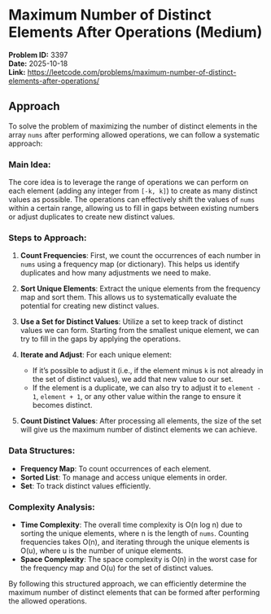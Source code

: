 # Maximum Number of Distinct Elements After Operations (Medium)

**Problem ID:** 3397  
**Date:** 2025-10-18  
**Link:** https://leetcode.com/problems/maximum-number-of-distinct-elements-after-operations/

## Approach

To solve the problem of maximizing the number of distinct elements in the array `nums` after performing allowed operations, we can follow a systematic approach:

### Main Idea:
The core idea is to leverage the range of operations we can perform on each element (adding any integer from `[-k, k]`) to create as many distinct values as possible. The operations can effectively shift the values of `nums` within a certain range, allowing us to fill in gaps between existing numbers or adjust duplicates to create new distinct values.

### Steps to Approach:
1. **Count Frequencies**: First, we count the occurrences of each number in `nums` using a frequency map (or dictionary). This helps us identify duplicates and how many adjustments we need to make.

2. **Sort Unique Elements**: Extract the unique elements from the frequency map and sort them. This allows us to systematically evaluate the potential for creating new distinct values.

3. **Use a Set for Distinct Values**: Utilize a set to keep track of distinct values we can form. Starting from the smallest unique element, we can try to fill in the gaps by applying the operations.

4. **Iterate and Adjust**: For each unique element:
   - If it’s possible to adjust it (i.e., if the element minus `k` is not already in the set of distinct values), we add that new value to our set.
   - If the element is a duplicate, we can also try to adjust it to `element - 1`, `element + 1`, or any other value within the range to ensure it becomes distinct.

5. **Count Distinct Values**: After processing all elements, the size of the set will give us the maximum number of distinct elements we can achieve.

### Data Structures:
- **Frequency Map**: To count occurrences of each element.
- **Sorted List**: To manage and access unique elements in order.
- **Set**: To track distinct values efficiently.

### Complexity Analysis:
- **Time Complexity**: The overall time complexity is O(n log n) due to sorting the unique elements, where n is the length of `nums`. Counting frequencies takes O(n), and iterating through the unique elements is O(u), where u is the number of unique elements.
- **Space Complexity**: The space complexity is O(n) in the worst case for the frequency map and O(u) for the set of distinct values.

By following this structured approach, we can efficiently determine the maximum number of distinct elements that can be formed after performing the allowed operations.
